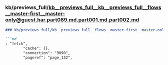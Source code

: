 ### kb/previews_full/kb__previews_full__kb__previews_full__flows__master-first__master-only@guest.har.part089.md.part001.md.part002.md

```md
### kb/previews_full/kb__previews_full__flows__master-first__master-only@guest.har.part089.md.part001.md (part 002)

```md
: "fetch",
        "cache": {},
        "connection": "9090",
        "pageref": "page_132",

```

```

```
